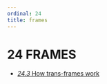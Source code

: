 ```yaml
---
ordinal: 24
title: frames
---
```


# 24 FRAMES 

<ul><li><a href="http://aurellem.org/society-of-mind/som-24.3.html"><em>24.3</em> How trans-frames work</a></li> <br><br> </ul>